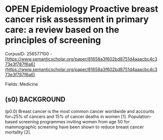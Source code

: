 # OPEN Epidemiology Proactive breast cancer risk assessment in primary care: a review based on the principles of screening

CorpusID: 256577100 - [https://www.semanticscholar.org/paper/81658a3f602bd8751d4aaacbc4c373e3f787f6a6](https://www.semanticscholar.org/paper/81658a3f602bd8751d4aaacbc4c373e3f787f6a6)

Fields: Medicine

## (s0) BACKGROUND
(p0.0) Breast cancer is the most common cancer worldwide and accounts for~25% of cancers and 15% of cancer deaths in women [1]. Population-based screening programmes inviting women from age 50 for mammographic screening have been shown to reduce breast cancer mortality [2].
